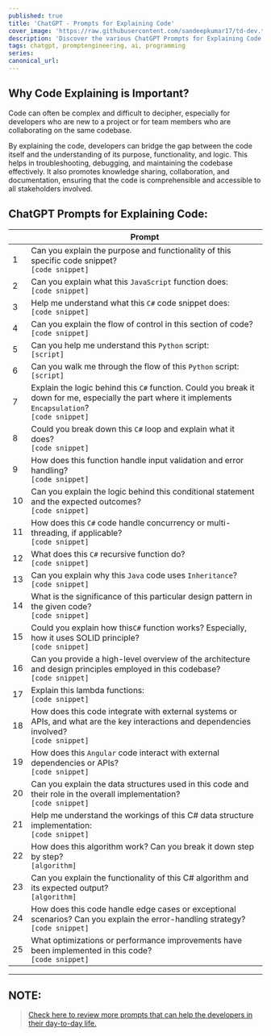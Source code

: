 ```yaml
---
published: true
title: 'ChatGPT - Prompts for Explaining Code'
cover_image: 'https://raw.githubusercontent.com/sandeepkumar17/td-dev.to/master/assets/blog-cover/chat-gpt-prompts.jpg'
description: 'Discover the various ChatGPT Prompts for Explaining Code snippets'
tags: chatgpt, promptengineering, ai, programming
series:
canonical_url:
---
```


## Why Code Explaining is Important?

Code can often be complex and difficult to decipher, especially for developers who are new to a project or for team members who are collaborating on the same codebase.

By explaining the code, developers can bridge the gap between the code itself and the understanding of its purpose, functionality, and logic. This helps in troubleshooting, debugging, and maintaining the codebase effectively. It also promotes knowledge sharing, collaboration, and documentation, ensuring that the code is comprehensible and accessible to all stakeholders involved.

## ChatGPT Prompts for Explaining Code:

|  | Prompt |
| --- | --- |
| 1 | Can you explain the purpose and functionality of this specific code snippet?<br /> `[code snippet]` |
| 2 | Can you explain what this `JavaScript` function does:<br /> `[code snippet]` |
| 3 | Help me understand what this `C#` code snippet does:<br /> `[code snippet]` |
| 4 | Can you explain the flow of control in this section of code?<br /> `[code snippet]` |
| 5 | Can you help me understand this `Python` script:<br /> `[script]` |
| 6 | Can you walk me through the flow of this `Python` script:<br /> `[script]` |
| 7 | Explain the logic behind this `C#` function. Could you break it down for me, especially the part where it implements `Encapsulation`?<br /> `[code snippet]` |
| 8 | Could you break down this `C#` loop and explain what it does?<br /> `[code snippet]` |
| 9 | How does this function handle input validation and error handling?<br /> `[code snippet]` |
| 10 | Can you explain the logic behind this conditional statement and the expected outcomes?<br /> `[code snippet]` |
| 11 | How does this `C#` code handle concurrency or multi-threading, if applicable?<br /> `[code snippet]` |
| 12 | What does this `C#` recursive function do?<br /> `[code snippet]` |
| 13 | Can you explain why this `Java` code uses  `Inheritance`?<br /> `[code snippet]` |
| 14 | What is the significance of this particular design pattern in the given code?<br /> `[code snippet]` |
| 15 | Could you explain how this`C#` function works? Especially, how it uses SOLID principle?<br /> `[code snippet]` |
| 16 | Can you provide a high-level overview of the architecture and design principles employed in this codebase?<br /> `[code snippet]` |
| 17 | Explain this lambda functions:<br /> `[code snippet]` |
| 18 | How does this code integrate with external systems or APIs, and what are the key interactions and dependencies involved?<br /> `[code snippet]` |
| 19 | How does this `Angular` code interact with external dependencies or APIs?<br /> `[code snippet]` |
| 20 | Can you explain the data structures used in this code and their role in the overall implementation?<br /> `[code snippet]` |
| 21 | Help me understand the workings of this C# data structure implementation:<br /> `[code snippet]` |
| 22 | How does this algorithm work? Can you break it down step by step?<br /> `[algorithm]` |
| 23 | Can you explain the functionality of this C# algorithm and its expected output?<br /> `[algorithm]` |
| 24 | How does this code handle edge cases or exceptional scenarios? Can you explain the error-handling strategy?<br /> `[code snippet]` |
| 25 | What optimizations or performance improvements have been implemented in this code?<br /> `[code snippet]` |

---
## NOTE:
> [Check here to review more prompts that can help the developers in their day-to-day life.](https://dev.to/techiesdiary/chatgpt-prompts-for-developers-216d)
